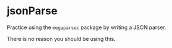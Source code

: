 # jsonParse

Practice using the `megaparsec` package by writing a JSON parser.

There is no reason you should be using this.
